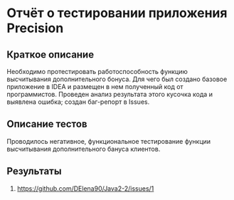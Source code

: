 # Отчёт о тестировании приложения Precision

## Краткое описание

Необходимо протестировать работоспособность функцию высчитывания дополнительного бонуса. Для чего был создано базовое приложение в IDEA и размещен в нем полученный код от программистов. Проведен анализ результата этого кусочка кода и выявлена ошибка; создан баг-репорт в Issues. 



## Описание тестов

Проводилось негативное, функциональное тестирование функции высчитывания дополнительного бануса клиентов.

## Результаты

1. https://github.com/DElena90/Java2-2/issues/1

   